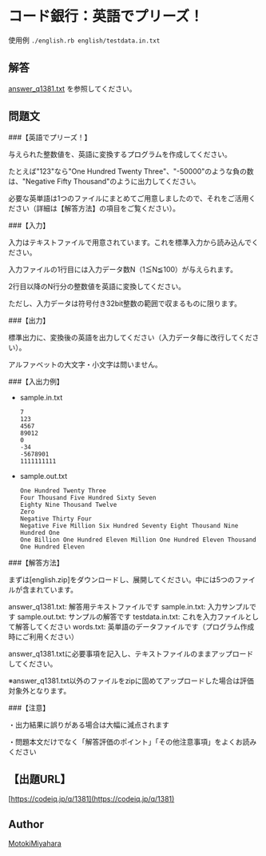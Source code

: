 コード銀行：英語でプリーズ！
====

使用例
`./english.rb english/testdata.in.txt`


## 解答
[answer_q1381.txt](answer_q1381.txt) を参照してください。


## 問題文

###【英語でプリーズ！】

与えられた整数値を、英語に変換するプログラムを作成してください。

たとえば"123"なら"One Hundred Twenty Three"、"-50000"のような負の数は、"Negative Fifty Thousand"のように出力してください。

必要な英単語は1つのファイルにまとめてご用意しましたので、それをご活用ください（詳細は【解答方法】の項目をご覧ください）。

###【入力】

入力はテキストファイルで用意されています。これを標準入力から読み込んでください。

入力ファイルの1行目には入力データ数N（1≦N≦100）が与えられます。

2行目以降のN行分の整数値を英語に変換してください。

ただし、入力データは符号付き32bit整数の範囲で収まるものに限ります。

###【出力】

標準出力に、変換後の英語を出力してください（入力データ毎に改行してください）。

アルファベットの大文字・小文字は問いません。

###【入出力例】
- sample.in.txt

      7
      123
      4567
      89012
      0
      -34
      -5678901
      1111111111


- sample.out.txt

      One Hundred Twenty Three
      Four Thousand Five Hundred Sixty Seven
      Eighty Nine Thousand Twelve
      Zero
      Negative Thirty Four
      Negative Five Million Six Hundred Seventy Eight Thousand Nine Hundred One
      One Billion One Hundred Eleven Million One Hundred Eleven Thousand One Hundred Eleven

###【解答方法】

まずは[english.zip]をダウンロードし、展開してください。中には5つのファイルが含まれています。


answer_q1381.txt: 解答用テキストファイルです
sample.in.txt: 入力サンプルです
sample.out.txt: サンプルの解答です
testdata.in.txt: これを入力ファイルとして解答してください
words.txt: 英単語のデータファイルです（プログラム作成時にご利用ください）


answer_q1381.txtに必要事項を記入し、テキストファイルのままアップロードしてください。

※answer_q1381.txt以外のファイルをzipに固めてアップロードした場合は評価対象外となります。

###【注意】

・出力結果に誤りがある場合は大幅に減点されます

・問題本文だけでなく「解答評価のポイント」「その他注意事項」をよくお読みください


## 【出題URL】
[https://codeiq.jp/q/1381](https://codeiq.jp/q/1381)

## Author
[MotokiMiyahara](https://github.com/MotokiMiyahara/)


